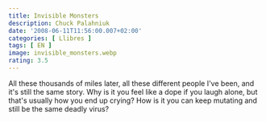 ```yaml
---
title: Invisible Monsters
description: Chuck Palahniuk
date: '2008-06-11T11:56:00.007+02:00'
categories: [ Llibres ]
tags: [ EN ]
image: invisible_monsters.webp
rating: 3.5
---
```


All these thousands of miles later, all these different people I've been, and it's still the same story. Why is it you feel like a dope if you laugh alone, but that's usually how you end up crying? How is it you can keep mutating and still be the same deadly virus?
